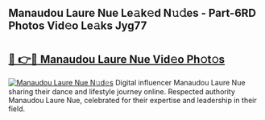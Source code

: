 ## Manaudou Laure Nue Le𝚊k𝚎d N𝚞𝚍es - Part-6RD Photos Vid𝚎o Le𝚊ks Jyg77

# <h2><a href="http://fb973f.evod.top/?m=Manaudou+Laure+Nue">🔗 👉🔴 Manaudou Laure Nue Vid𝚎o Ph𝚘t𝚘s</a></h2>

[![Manaudou Laure Nue N𝚞d𝚎s](https://i.imgur.com/8V9OHl7.gif)](http://fb973f.evod.top/?m=Manaudou+Laure+Nue)
Digital influencer Manaudou Laure Nue sharing their dance and lifestyle journey online. Respected authority Manaudou Laure Nue, celebrated for their expertise and leadership in their field. 

